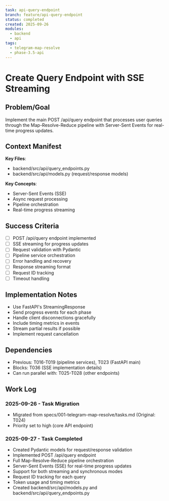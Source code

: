 ```yaml
---
task: api-query-endpoint
branch: feature/api-query-endpoint
status: completed
created: 2025-09-26
modules:
  - backend
  - api
tags:
  - telegram-map-resolve
  - phase-3.5-api
---
```


# Create Query Endpoint with SSE Streaming

## Problem/Goal
Implement the main POST /api/query endpoint that processes user queries through the Map-Resolve-Reduce pipeline with Server-Sent Events for real-time progress updates.

## Context Manifest
**Key Files**:
- backend/src/api/query_endpoints.py
- backend/src/api/models.py (request/response models)

**Key Concepts**:
- Server-Sent Events (SSE)
- Async request processing
- Pipeline orchestration
- Real-time progress streaming

## Success Criteria
- [ ] POST /api/query endpoint implemented
- [ ] SSE streaming for progress updates
- [ ] Request validation with Pydantic
- [ ] Pipeline service orchestration
- [ ] Error handling and recovery
- [ ] Response streaming format
- [ ] Request ID tracking
- [ ] Timeout handling

## Implementation Notes
- Use FastAPI's StreamingResponse
- Send progress events for each phase
- Handle client disconnections gracefully
- Include timing metrics in events
- Stream partial results if possible
- Implement request cancellation

## Dependencies
- Previous: T016-T019 (pipeline services), T023 (FastAPI main)
- Blocks: T036 (SSE implementation details)
- Can run parallel with: T025-T028 (other endpoints)

## Work Log
### 2025-09-26 - Task Migration
- Migrated from specs/001-telegram-map-resolve/tasks.md (Original: T024)
- Priority set to high (core API endpoint)

### 2025-09-27 - Task Completed
- Created Pydantic models for request/response validation
- Implemented POST /api/query endpoint
- Full Map-Resolve-Reduce pipeline orchestration
- Server-Sent Events (SSE) for real-time progress updates
- Support for both streaming and synchronous modes
- Request ID tracking for each query
- Token usage and timing metrics
- Created backend/src/api/models.py and backend/src/api/query_endpoints.py